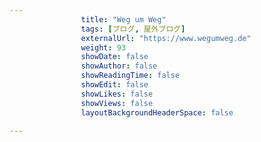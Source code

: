 ---
                title: "Weg um Weg"
                tags: [ブログ, 屋外ブログ]
                externalUrl: "https://www.wegumweg.de"
                weight: 93
                showDate: false
                showAuthor: false
                showReadingTime: false
                showEdit: false
                showLikes: false
                showViews: false
                layoutBackgroundHeaderSpace: false
                ---

